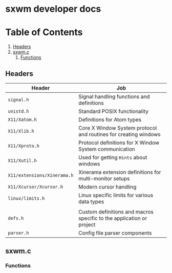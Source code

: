# sxwm developer docs

# Table of Contents
1. [Headers](#headers)
2. [sxwm.c](#sxwmc)
    1. [Functions](#functions)



## Headers

| Header                       | Job                                                                      |
|------------------------------|--------------------------------------------------------------------------|
| `signal.h`                   | Signal handling functions and definitions                                |
| `unistd.h`                   | Standard POSIX functionality                                             |
| `X11/Xatom.h`                | Definitions for Atom types                                               |
| `X11/Xlib.h`                 | Core X Window System protocol and routines for creating windows          |
| `X11/Xproto.h`               | Protocol definitions for X Window System communication                   |
| `X11/Xutil.h`                | Used for getting `Hints` about windows                                   |
| `X11/extensions/Xinerama.h`  | Xinerama extension definitions for multi-monitor setups                  |
| `X11/Xcursor/Xcursor.h`      | Modern cursor handling                                                   |
| `linux/limits.h`             | Linux specific limits for various data types                             |
|                              |                                                                          |
| `defs.h`                     | Custom definitions and macros specific to the application or project     |
| `parser.h`                   | Config file parser components                                            |

## sxwm.c

### Functions
